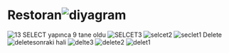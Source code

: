 # Restoran![diyagram](https://github.com/user-attachments/assets/9573d362-2e80-45de-96d7-b0e4f76df4e0)


![13](https://github.com/user-attachments/assets/23eaedfe-4f75-4c38-a548-70824482c90b)
SELECT yapınca 9 tane oldu 
![SELCET3](https://github.com/user-attachments/assets/c8552bb2-4924-4806-be1c-d9b3f4b1ba63)
![selcet2](https://github.com/user-attachments/assets/f6c40cad-8c5b-4284-a8b0-59029d0cfcd3)
![seclet1](https://github.com/user-attachments/assets/f71dcf68-2ce3-466e-8f98-dbb16b4db5b1)
Delete
![deletesonraki hali](https://github.com/user-attachments/assets/491dc807-77ba-42cf-8174-b5aadab5cbc3)
![delte3](https://github.com/user-attachments/assets/2c70b8e5-7c6c-4934-8652-5a89ab86d9d2)
![delete2](https://github.com/user-attachments/assets/264b4ea9-11b3-4c94-92f7-127e0290291c)
![delet1](https://github.com/user-attachments/assets/d05df86d-d019-4e34-bd1a-3bc3f4be049f)
